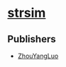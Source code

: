 # [strsim](https://pypi.org/project/strsim)



## Publishers
- [ZhouYangLuo](https://pypi.org/user/ZhouYangLuo)

